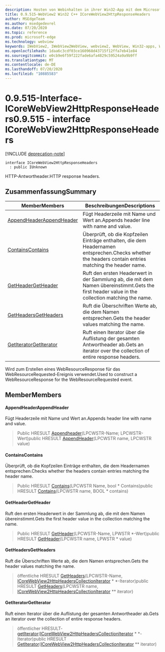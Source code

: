 ```yaml
---
description: Hosten von Webinhalten in ihrer Win32-App mit dem Microsoft Edge WebView2-Steuerelement
title: 0.9.515-WebView2 Win32 C++ ICoreWebView2HttpResponseHeaders
author: MSEdgeTeam
ms.author: msedgedevrel
ms.date: 07/20/2020
ms.topic: reference
ms.prod: microsoft-edge
ms.technology: webview
keywords: IWebView2, IWebView2WebView, webview2, WebView, Win32-apps, Win32, Edge, ICoreWebView2, ICoreWebView2Controller, Browser-Steuerelement, Edge-HTML
ms.openlocfilehash: 1daa6c3cdf03ce160968d43715f12ffa7eb41e84
ms.sourcegitcommit: e0cb9e6f59f222fade6afa4829c59524a9a9b9ff
ms.translationtype: MT
ms.contentlocale: de-DE
ms.lasthandoff: 07/20/2020
ms.locfileid: "10885583"
---
```

# <span data-ttu-id="fe89e-104">0.9.515-Interface-ICoreWebView2HttpResponseHeaders</span><span class="sxs-lookup"><span data-stu-id="fe89e-104">0.9.515 - interface ICoreWebView2HttpResponseHeaders</span></span> 

[!INCLUDE [deprecation-note](../../includes/deprecation-note.md)]

```
interface ICoreWebView2HttpResponseHeaders
  : public IUnknown
```

<span data-ttu-id="fe89e-105">HTTP-Antwortheader.</span><span class="sxs-lookup"><span data-stu-id="fe89e-105">HTTP response headers.</span></span>

## <span data-ttu-id="fe89e-106">Zusammenfassung</span><span class="sxs-lookup"><span data-stu-id="fe89e-106">Summary</span></span>

 <span data-ttu-id="fe89e-107">Member</span><span class="sxs-lookup"><span data-stu-id="fe89e-107">Members</span></span>                        | <span data-ttu-id="fe89e-108">Beschreibungen</span><span class="sxs-lookup"><span data-stu-id="fe89e-108">Descriptions</span></span>
--------------------------------|---------------------------------------------
[<span data-ttu-id="fe89e-109">AppendHeader</span><span class="sxs-lookup"><span data-stu-id="fe89e-109">AppendHeader</span></span>](#appendheader) | <span data-ttu-id="fe89e-110">Fügt Headerzeile mit Name und Wert an.</span><span class="sxs-lookup"><span data-stu-id="fe89e-110">Appends header line with name and value.</span></span>
[<span data-ttu-id="fe89e-111">Contains</span><span class="sxs-lookup"><span data-stu-id="fe89e-111">Contains</span></span>](#contains) | <span data-ttu-id="fe89e-112">Überprüft, ob die Kopfzeilen Einträge enthalten, die dem Headernamen entsprechen.</span><span class="sxs-lookup"><span data-stu-id="fe89e-112">Checks whether the headers contain entries matching the header name.</span></span>
[<span data-ttu-id="fe89e-113">GetHeader</span><span class="sxs-lookup"><span data-stu-id="fe89e-113">GetHeader</span></span>](#getheader) | <span data-ttu-id="fe89e-114">Ruft den ersten Headerwert in der Sammlung ab, die mit dem Namen übereinstimmt.</span><span class="sxs-lookup"><span data-stu-id="fe89e-114">Gets the first header value in the collection matching the name.</span></span>
[<span data-ttu-id="fe89e-115">GetHeaders</span><span class="sxs-lookup"><span data-stu-id="fe89e-115">GetHeaders</span></span>](#getheaders) | <span data-ttu-id="fe89e-116">Ruft die Überschriften Werte ab, die dem Namen entsprechen.</span><span class="sxs-lookup"><span data-stu-id="fe89e-116">Gets the header values matching the name.</span></span>
[<span data-ttu-id="fe89e-117">GetIterator</span><span class="sxs-lookup"><span data-stu-id="fe89e-117">GetIterator</span></span>](#getiterator) | <span data-ttu-id="fe89e-118">Ruft einen Iterator über die Auflistung der gesamten Antwortheader ab.</span><span class="sxs-lookup"><span data-stu-id="fe89e-118">Gets an iterator over the collection of entire response headers.</span></span>

<span data-ttu-id="fe89e-119">Wird zum Erstellen eines WebResourceResponse für das WebResourceRequested-Ereignis verwendet.</span><span class="sxs-lookup"><span data-stu-id="fe89e-119">Used to construct a WebResourceResponse for the WebResourceRequested event.</span></span>

## <span data-ttu-id="fe89e-120">Member</span><span class="sxs-lookup"><span data-stu-id="fe89e-120">Members</span></span>

#### <span data-ttu-id="fe89e-121">AppendHeader</span><span class="sxs-lookup"><span data-stu-id="fe89e-121">AppendHeader</span></span> 

<span data-ttu-id="fe89e-122">Fügt Headerzeile mit Name und Wert an.</span><span class="sxs-lookup"><span data-stu-id="fe89e-122">Appends header line with name and value.</span></span>

> <span data-ttu-id="fe89e-123">Public HRESULT [Appendheader](#appendheader)(LPCWSTR-Name; LPCWSTR-Wert)</span><span class="sxs-lookup"><span data-stu-id="fe89e-123">public HRESULT [AppendHeader](#appendheader)(LPCWSTR name, LPCWSTR value)</span></span>

#### <span data-ttu-id="fe89e-124">Contains</span><span class="sxs-lookup"><span data-stu-id="fe89e-124">Contains</span></span> 

<span data-ttu-id="fe89e-125">Überprüft, ob die Kopfzeilen Einträge enthalten, die dem Headernamen entsprechen.</span><span class="sxs-lookup"><span data-stu-id="fe89e-125">Checks whether the headers contain entries matching the header name.</span></span>

> <span data-ttu-id="fe89e-126">Public HRESULT [Contains](#contains)(LPCWSTR Name, bool \* Contains)</span><span class="sxs-lookup"><span data-stu-id="fe89e-126">public HRESULT [Contains](#contains)(LPCWSTR name, BOOL \* contains)</span></span>

#### <span data-ttu-id="fe89e-127">GetHeader</span><span class="sxs-lookup"><span data-stu-id="fe89e-127">GetHeader</span></span> 

<span data-ttu-id="fe89e-128">Ruft den ersten Headerwert in der Sammlung ab, die mit dem Namen übereinstimmt.</span><span class="sxs-lookup"><span data-stu-id="fe89e-128">Gets the first header value in the collection matching the name.</span></span>

> <span data-ttu-id="fe89e-129">Public HRESULT [GetHeader](#getheader)(LPCWSTR-Name, LPWSTR \*-Wert)</span><span class="sxs-lookup"><span data-stu-id="fe89e-129">public HRESULT [GetHeader](#getheader)(LPCWSTR name, LPWSTR \* value)</span></span>

#### <span data-ttu-id="fe89e-130">GetHeaders</span><span class="sxs-lookup"><span data-stu-id="fe89e-130">GetHeaders</span></span> 

<span data-ttu-id="fe89e-131">Ruft die Überschriften Werte ab, die dem Namen entsprechen.</span><span class="sxs-lookup"><span data-stu-id="fe89e-131">Gets the header values matching the name.</span></span>

> <span data-ttu-id="fe89e-132">öffentliche HRESULT [GetHeaders](#getheaders)(LPCWSTR-Name, [ICoreWebView2HttpHeadersCollectionIterator](icorewebview2httpheaderscollectioniterator.md) \* \*-Iterator)</span><span class="sxs-lookup"><span data-stu-id="fe89e-132">public HRESULT [GetHeaders](#getheaders)(LPCWSTR name, [ICoreWebView2HttpHeadersCollectionIterator](icorewebview2httpheaderscollectioniterator.md) \*\* iterator)</span></span>

#### <span data-ttu-id="fe89e-133">GetIterator</span><span class="sxs-lookup"><span data-stu-id="fe89e-133">GetIterator</span></span> 

<span data-ttu-id="fe89e-134">Ruft einen Iterator über die Auflistung der gesamten Antwortheader ab.</span><span class="sxs-lookup"><span data-stu-id="fe89e-134">Gets an iterator over the collection of entire response headers.</span></span>

> <span data-ttu-id="fe89e-135">öffentlicher HRESULT- [getIterator](#getiterator)([ICoreWebView2HttpHeadersCollectionIterator](icorewebview2httpheaderscollectioniterator.md) \* \*-Iterator)</span><span class="sxs-lookup"><span data-stu-id="fe89e-135">public HRESULT [GetIterator](#getiterator)([ICoreWebView2HttpHeadersCollectionIterator](icorewebview2httpheaderscollectioniterator.md) \*\* iterator)</span></span>

